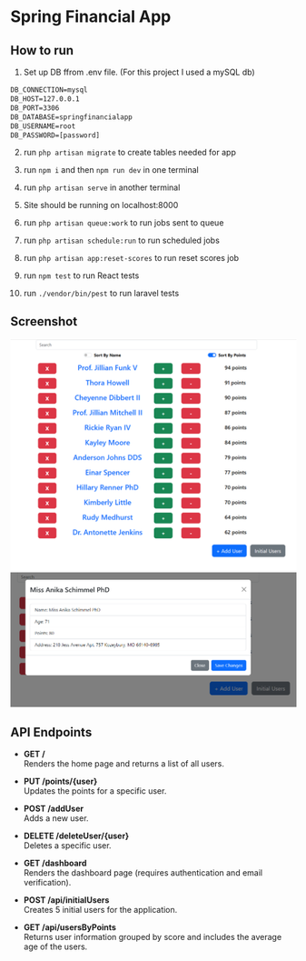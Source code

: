 # Spring Financial App

## How to run

1. Set up DB ffrom .env file. (For this project I used a mySQL db)
```
DB_CONNECTION=mysql
DB_HOST=127.0.0.1
DB_PORT=3306
DB_DATABASE=springfinancialapp
DB_USERNAME=root
DB_PASSWORD=[password]
```

2. run `php artisan migrate` to create tables needed for app

3. run `npm i` and then `npm run dev` in one terminal

4. run `php artisan serve` in another terminal

5. Site should be running on localhost:8000

6. run `php artisan queue:work` to run jobs sent to queue

7. run `php artisan schedule:run` to run scheduled jobs

8. run `php artisan app:reset-scores` to run reset scores job

9. run `npm test` to run React tests

10. run `./vendor/bin/pest` to run laravel tests 

## Screenshot
![alt text](image.png)
![alt text](image-1.png)

## API Endpoints

- **GET /**  
  Renders the home page and returns a list of all users.

- **PUT /points/{user}**  
  Updates the points for a specific user.

- **POST /addUser**  
  Adds a new user.

- **DELETE /deleteUser/{user}**  
  Deletes a specific user.

- **GET /dashboard**  
  Renders the dashboard page (requires authentication and email verification).

- **POST /api/initialUsers**  
  Creates 5 initial users for the application.

- **GET /api/usersByPoints**  
  Returns user information grouped by score and includes the average age of the users.
